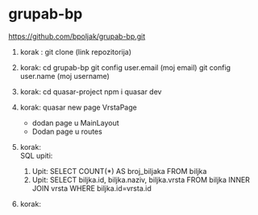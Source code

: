 # grupab-bp
https://github.com/bpoljak/grupab-bp.git

1. korak :
    git clone (link repozitorija)
2. korak:
    cd grupab-bp
    git config user.email (moj email)
    git config user.name (moj username)
3. korak:
    cd quasar-project
    npm i
    quasar dev
4. korak:
    quasar new page VrstaPage
    - dodan page u MainLayout
    - Dodan page u routes

5. korak:   
    SQL upiti:
    1. Upit: SELECT COUNT(*) AS broj_biljaka FROM biljka
    2. Upit: SELECT biljka.id, biljka.naziv, biljka.vrsta FROM biljka INNER JOIN vrsta WHERE biljka.id=vrsta.id

6. korak:
